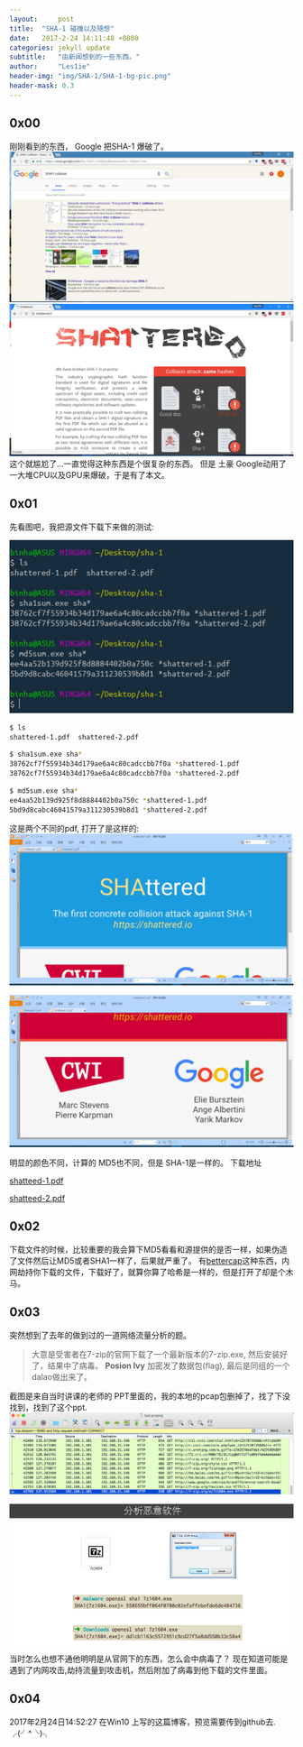 ```yaml
---
layout:		post
title:	"SHA-1 碰撞以及随想"
date:	2017-2-24 14:11:48 +0800
categories: jekyll update
subtitle:	"由新闻想到的一些东西。"
author:		"Les1ie"
header-img: "img/SHA-1/SHA-1-bg-pic.png"
header-mask: 0.3
---
```

## 0x00
刚刚看到的东西， Google 把SHA-1 爆破了。
![](/img/SHA-1/SHA-1-google-web.png)
![](/img/SHA-1/SHA-1-web-pic.png)
这个就尴尬了...一直觉得这种东西是个很复杂的东西。
但是 土豪 Google动用了一大堆CPU以及GPU来爆破，于是有了本文。

## 0x01
先看图吧，我把源文件下载下来做的测试:

![](/img/SHA-1/SHA-1-cli-pic.png)
 ```bash
$ ls
shattered-1.pdf  shattered-2.pdf
```
```bash
$ sha1sum.exe sha*
38762cf7f55934b34d179ae6a4c80cadccbb7f0a *shattered-1.pdf
38762cf7f55934b34d179ae6a4c80cadccbb7f0a *shattered-2.pdf
```
```bash
$ md5sum.exe sha*
ee4aa52b139d925f8d8884402b0a750c *shattered-1.pdf
5bd9d8cabc46041579a311230539b8d1 *shattered-2.pdf
```
这是两个不同的pdf, 打开了是这样的:
![](/img/SHA-1/SHA-1-shattered-1-pic.png)

![](/img/SHA-1/SHA-1-shattered-2-pic.png)

明显的颜色不同，计算的 MD5也不同，但是 SHA-1是一样的。
下载地址 

[shatteed-1.pdf](/img/SHA-1/shattered-1.pdf)

[shatteed-2.pdf](/img/SHA-1/shattered-2.pdf)

## 0x02
下载文件的时候，比较重要的我会算下MD5看看和源提供的是否一样，如果伪造了文件然后让MD5或者SHA1一样了，后果就严重了。
有[bettercap](https://github.com/evilsocket/bettercap)这种东西，内网劫持你下载的文件，下载好了，就算你算了哈希是一样的，但是打开了却是个木马。

## 0x03
突然想到了去年的做到过的一道网络流量分析的题。
> 大意是受害者在7-zip的官网下载了一个最新版本的7-zip.exe, 然后安装好了，结果中了病毒。
> **Posion Ivy** 加密发了数据包(flag), 最后是同组的一个 dalao做出来了。

截图是来自当时讲课的老师的 PPT里面的，我的本地的pcap包删掉了，找了下没找到，找到了这个ppt.
![下载的流量](/img/SHA-1/SHA-1-pcap-pic.png)

![算的sha1的值](/img/SHA-1/SHA-1-7z-pic.png)
当时怎么也想不通他明明是从官网下的东西，怎么会中病毒了？
现在知道可能是遇到了内网攻击,劫持流量到攻击机，然后附加了病毒到他下载的文件里面。

## 0x04 
2017年2月24日14:52:27
在Win10 上写的这篇博客，预览需要传到github去.
╭(╯^╰)╮
